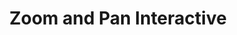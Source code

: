 ---
title: Zoom and Pan Interactive
id: zoom-in-out
script: /examples/interaction/zoom-in-out.js
description: This interactive demonstrates how to zoom in and out on a specific point.
input: The input to this interactive is the scroll wheel of the mouse, the mouse click, and the mouse position.
tags: undefined
weight: undefined
draft: undefined
---